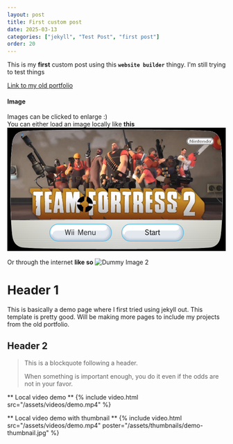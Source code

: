 ```yaml
---
layout: post
title: First custom post
date: 2025-03-13
categories: ["jekyll", "Test Post", "first post"]
order: 20
---
```


This is my **first** custom post using this **`website builder`** thingy. I'm still trying to test things

[Link to my old portfolio](https://ersanoguz21.wixsite.com/page)

#### Image

Images can be clicked to enlarge :)
<br>You can either load an image locally like **this**
![Dummy Image 1](/assets/test/tf2-wii.png)

Or through the internet **like so**
![Dummy Image 2](https://picsum.photos/1200/400)

# Header 1

This is basically a demo page where I first tried using jekyll out. This template is pretty good.
Will be making more pages to include my projects from the old portfolio.

## Header 2

> This is a blockquote following a header.
>
> When something is important enough, you do it even if the odds are not in your favor.

** Local video demo **
{% include video.html src="/assets/videos/demo.mp4" %}

** Local video demo with thumbnail **
{% include video.html src="/assets/videos/demo.mp4" poster="/assets/thumbnails/demo-thumbnail.jpg" %}


